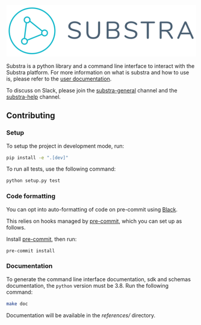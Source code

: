 <div align="center">
  <img src="substra_horizontal-color.svg" width="600"/>
</div>

Substra is a python library and a command line interface to interact with the Substra platform.
For more information on what is substra and how to use is, please refer to the [user documentation](https://connect-docs.owkin.com/en/stable/).

To discuss on Slack, please join the [substra-general](https://lfaifoundation.slack.com/#substra-general) channel and the [substra-help](https://lfaifoundation.slack.com/#substra-help) channel.


## Contributing

### Setup

To setup the project in development mode, run:

```sh
pip install -e ".[dev]"
```

To run all tests, use the following command:

```sh
python setup.py test
```

### Code formatting

You can opt into auto-formatting of code on pre-commit using [Black](https://github.com/psf/black).

This relies on hooks managed by [pre-commit](https://pre-commit.com/), which you can set up as follows.

Install [pre-commit](https://pre-commit.com/), then run:

```sh
pre-commit install
```

### Documentation

To generate the command line interface documentation, sdk and schemas documentation, the `python` version
must be 3.8. Run the following command:

```sh
make doc
```

Documentation will be available in the *references/* directory.
